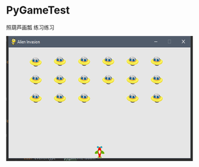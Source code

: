 # PyGameTest
照葫芦画瓢 练习练习
<div>
<img src="https://raw.githubusercontent.com/fgh345/PyGameTest/master/img.png" width="616px" height="339px"/>
</div>
